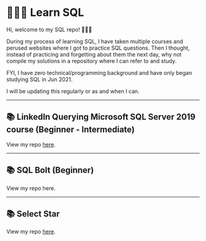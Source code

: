 # 👩🏻‍💻 Learn SQL

Hi, welcome to my SQL repo! 🙋🏻‍♀️

During my process of learning SQL, I have taken multiple courses and perused websites where I got to practice SQL questions. Then I thought, instead of practicing and forgetting about them the next day, why not compile my solutions in a repository where I can refer to and study. 

FYI, I have zero technical/programming background and have only began studying SQL in Jun 2021. 

I will be updating this regularly or as and when I can.

***
## 📚 LinkedIn Querying Microsoft SQL Server 2019 course (Beginner - Intermediate)

View my repo [here](https://github.com/katiehuangx/Learn-SQL/tree/main/LinkedIn%20Querying%20Microsoft%20SQL%20Server%202019).

***

## 📚 SQL Bolt (Beginner)

View my repo here.

***

## 📚 Select Star

View my repo [here](https://github.com/katiehuangx/Learn-SQL/tree/main/Select%20Star).


